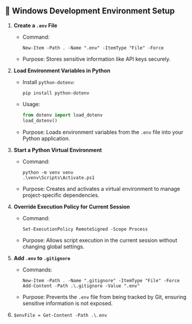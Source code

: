 ## 🔧 Windows Development Environment Setup

1. **Create a `.env` File**

   - Command:
     ```
     New-Item -Path . -Name ".env" -ItemType "File" -Force
     ```
   - Purpose: Stores sensitive information like API keys securely.

2. **Load Environment Variables in Python**

   - Install `python-dotenv`:
     ```
     pip install python-dotenv
     ```
   - Usage:
     ```python
     from dotenv import load_dotenv
     load_dotenv()
     ```
   - Purpose: Loads environment variables from the `.env` file into your Python application.

3. **Start a Python Virtual Environment**

   - Command:
     ```
     python -m venv venv
     .\venv\Scripts\Activate.ps1
     ```
   - Purpose: Creates and activates a virtual environment to manage project-specific dependencies.

4. **Override Execution Policy for Current Session**

   - Command:
     ```
     Set-ExecutionPolicy RemoteSigned -Scope Process
     ```
   - Purpose: Allows script execution in the current session without changing global settings.

5. **Add `.env` to `.gitignore`**

   - Commands:
     ```
     New-Item -Path . -Name ".gitignore" -ItemType "File" -Force
     Add-Content -Path .\.gitignore -Value ".env"
     ```
   - Purpose: Prevents the `.env` file from being tracked by Git, ensuring sensitive information is not exposed.

6. `$envFile = Get-Content -Path .\.env `
